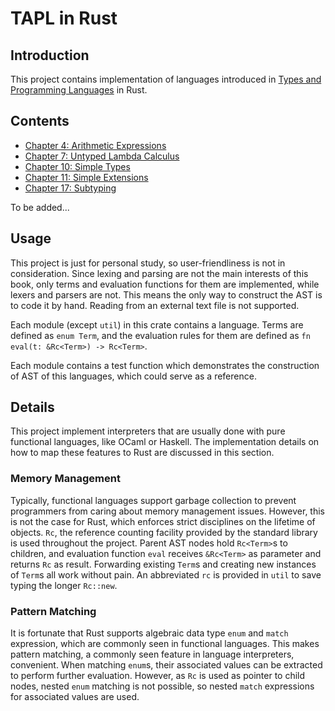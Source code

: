 # TAPL in Rust

## Introduction

This project contains implementation of languages introduced in [Types and Programming Languages](https://www.cis.upenn.edu/~bcpierce/tapl/) in Rust. 

## Contents

* [Chapter 4: Arithmetic Expressions](src/arith.rs)
* [Chapter 7: Untyped Lambda Calculus](src/untyped.rs)
* [Chapter 10: Simple Types](src/simple_bool.rs)
* [Chapter 11: Simple Extensions](src/full_simple.rs)
* [Chapter 17: Subtyping](src/rcd_sub.rs)

To be added...

## Usage

This project is just for personal study, so user-friendliness is not in consideration. Since lexing and parsing are not the main interests of this book, only terms and evaluation functions for them are implemented, while lexers and parsers are not. This means the only way to construct the AST is to code it by hand. Reading from an external text file is not supported.

Each module (except `util`) in this crate contains a language. Terms are defined as `enum Term`, and the evaluation rules for them are defined as `fn eval(t: &Rc<Term>) -> Rc<Term>`. 

Each module contains a test function which demonstrates the construction of AST of this languages, which could serve as a reference.

## Details

This project implement interpreters that are usually done with pure functional languages, like OCaml or Haskell. The implementation details on how to map these features to Rust are discussed in this section.

### Memory Management

Typically, functional languages support garbage collection to prevent programmers from caring about memory management issues. However, this is not the case for Rust, which enforces strict disciplines on the lifetime of objects. `Rc`, the reference counting facility provided by the standard library is used throughout the project. Parent AST nodes hold `Rc<Term>`s to children, and evaluation function `eval` receives `&Rc<Term>` as parameter and returns `Rc` as result. Forwarding existing `Term`s and creating new instances of `Term`s all work without pain. An abbreviated `rc` is provided in `util` to save typing the longer `Rc::new`.

### Pattern Matching

It is fortunate that Rust supports algebraic data type `enum` and `match` expression, which are commonly seen in functional languages. This makes pattern matching, a commonly seen feature in language interpreters, convenient. When matching `enum`s, their associated values can be extracted to perform further evaluation. However, as `Rc` is used as pointer to child nodes, nested `enum` matching is not possible, so nested `match` expressions for associated values are used. 
